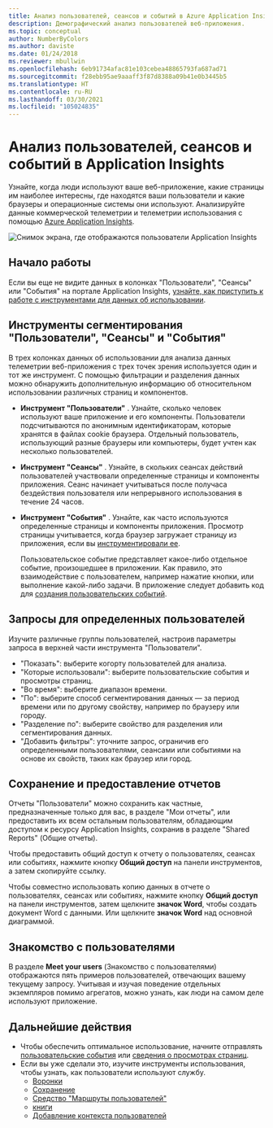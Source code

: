 ```yaml
---
title: Анализ пользователей, сеансов и событий в Azure Application Insights
description: Демографический анализ пользователей веб-приложения.
ms.topic: conceptual
author: NumberByColors
ms.author: daviste
ms.date: 01/24/2018
ms.reviewer: mbullwin
ms.openlocfilehash: 6eb91734afac81e103cebea48865793fa687ad71
ms.sourcegitcommit: f28ebb95ae9aaaff3f87d8388a09b41e0b3445b5
ms.translationtype: HT
ms.contentlocale: ru-RU
ms.lasthandoff: 03/30/2021
ms.locfileid: "105024835"
---
```

# <a name="users-sessions-and-events-analysis-in-application-insights"></a>Анализ пользователей, сеансов и событий в Application Insights

Узнайте, когда люди используют ваше веб-приложение, какие страницы им наиболее интересны, где находятся ваши пользователи и какие браузеры и операционные системы они используют. Анализируйте данные коммерческой телеметрии и телеметрии использования с помощью [Azure Application Insights](./app-insights-overview.md).

![Снимок экрана, где отображаются пользователи Application Insights](./media/usage-segmentation/0001-users.png)

## <a name="get-started"></a>Начало работы

Если вы еще не видите данных в колонках "Пользователи", "Сеансы" или "События" на портале Application Insights, [узнайте, как приступить к работе с инструментами для данных об использовании](usage-overview.md).

## <a name="the-users-sessions-and-events-segmentation-tool"></a>Инструменты сегментирования "Пользователи", "Сеансы" и "События"

В трех колонках данных об использовании для анализа данных телеметрии веб-приложения с трех точек зрения используется один и тот же инструмент. С помощью фильтрации и разделения данных можно обнаружить дополнительную информацию об относительном использовании различных страниц и компонентов.

* **Инструмент "Пользователи"** . Узнайте, сколько человек используют ваше приложение и его компоненты.  Пользователи подсчитываются по анонимным идентификаторам, которые хранятся в файлах cookie браузера. Отдельный пользователь, использующий разные браузеры или компьютеры, будет учтен как несколько пользователей.
* **Инструмент "Сеансы"** . Узнайте, в скольких сеансах действий пользователей участвовали определенные страницы и компоненты приложения. Сеанс начинает учитываться после получаса бездействия пользователя или непрерывного использования в течение 24 часов.
* **Инструмент "События"** . Узнайте, как часто используются определенные страницы и компоненты приложения. Просмотр страницы учитывается, когда браузер загружает страницу из приложения, если вы [инструментировали ее](./javascript.md). 

    Пользовательское событие представляет какое-либо отдельное событие, произошедшее в приложении. Как правило, это взаимодействие с пользователем, например нажатие кнопки, или выполнение какой-либо задачи. В приложение следует добавить код для [создания пользовательских событий](./api-custom-events-metrics.md#trackevent).

## <a name="querying-for-certain-users"></a>Запросы для определенных пользователей

Изучите различные группы пользователей, настроив параметры запроса в верхней части инструмента "Пользователи".

* "Показать": выберите когорту пользователей для анализа.
* "Которые использовали": выберите пользовательские события и просмотры страниц.
* "Во время": выберите диапазон времени.
* "По": выберите способ сегментирования данных — за период времени или по другому свойству, например по браузеру или городу.
* "Разделение по": выберите свойство для разделения или сегментирования данных. 
* "Добавить фильтры": уточните запрос, ограничив его определенными пользователями, сеансами или событиями на основе их свойств, таких как браузер или город. 
 
## <a name="saving-and-sharing-reports"></a>Сохранение и предоставление отчетов 
Отчеты "Пользователи" можно сохранить как частные, предназначенные только для вас, в разделе "Мои отчеты", или предоставить их всем остальным пользователям, обладающим доступом к ресурсу Application Insights, сохранив в разделе "Shared Reports" (Общие отчеты).

Чтобы предоставить общий доступ к отчету о пользователях, сеансах или событиях, нажмите кнопку **Общий доступ** на панели инструментов, а затем скопируйте ссылку.

Чтобы совместно использовать копию данных в отчете о пользователях, сеансах или событиях, нажмите кнопку **Общий доступ** на панели инструментов, затем щелкните **значок Word**, чтобы создать документ Word с данными. Или щелкните **значок Word** над основной диаграммой.

## <a name="meet-your-users"></a>Знакомство с пользователями

В разделе **Meet your users** (Знакомство с пользователями) отображаются пять примеров пользователей, отвечающих вашему текущему запросу. Учитывая и изучая поведение отдельных экземпляров помимо агрегатов, можно узнать, как люди на самом деле используют приложение.

## <a name="next-steps"></a>Дальнейшие действия

- Чтобы обеспечить оптимальное использование, начните отправлять [пользовательские события](./api-custom-events-metrics.md#trackevent) или [сведения о просмотрах страниц](./api-custom-events-metrics.md#page-views).
- Если вы уже сделали это, изучите инструменты использования, чтобы узнать, как пользователи используют службу.
    - [Воронки](usage-funnels.md)
    - [Сохранение](usage-retention.md)
    - [Средство "Маршруты пользователей"](usage-flows.md)
    - [книги](../visualize/workbooks-overview.md)
    - [Добавление контекста пользователей](./usage-overview.md)